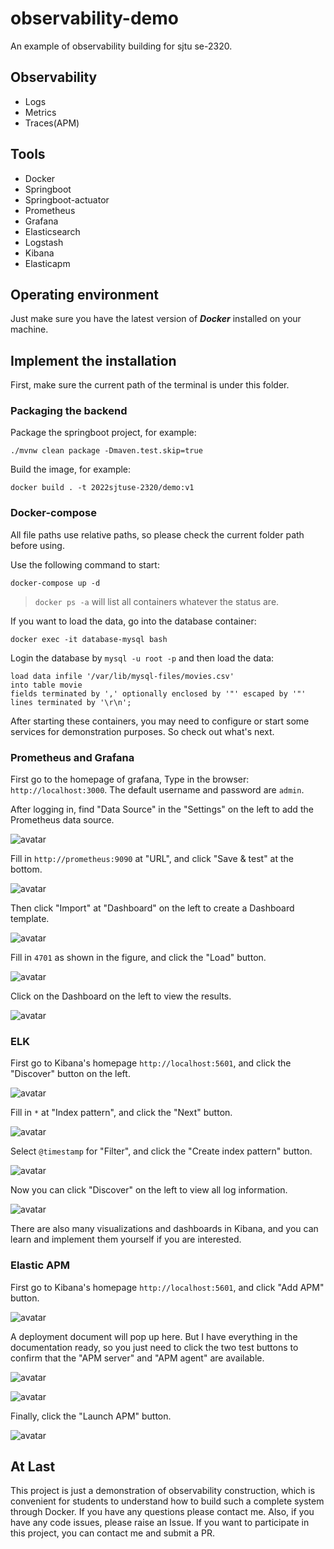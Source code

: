 # observability-demo

An example of observability building for sjtu se-2320.

## Observability

* Logs
* Metrics
* Traces(APM)

## Tools

* Docker
* Springboot
* Springboot-actuator
* Prometheus
* Grafana
* Elasticsearch
* Logstash
* Kibana
* Elasticapm

## Operating environment

Just make sure you have the latest version of ***Docker*** installed on your machine.

## Implement the installation
First, make sure the current path of the terminal is under this folder.
### Packaging the backend

Package the springboot project, for example:

```
./mvnw clean package -Dmaven.test.skip=true
```

Build the image, for example:

```
docker build . -t 2022sjtuse-2320/demo:v1
```

### Docker-compose

All file paths use relative paths, so please check the current folder path before using.

Use the following command to start:

```
docker-compose up -d
```

> `docker ps -a` will list all containers whatever the status are.

If you want to load the data, go into the database container:

```
docker exec -it database-mysql bash
```

Login the database by `mysql -u root -p` and then load the data:

```
load data infile '/var/lib/mysql-files/movies.csv'
into table movie
fields terminated by ',' optionally enclosed by '"' escaped by '"'
lines terminated by '\r\n';
```

After starting these containers, you may need to configure or start some services for demonstration purposes. So check out what's next.

### Prometheus and Grafana

First go to the homepage of grafana, Type in the browser: `http://localhost:3000`. The default username and password are `admin`.

After logging in, find "Data Source" in the "Settings" on the left to add the Prometheus data source.

![avatar](./img/00.png)

Fill in `http://prometheus:9090` at "URL", and click "Save & test" at the bottom.

![avatar](./img/01.png)

Then click "Import" at "Dashboard" on the left to create a Dashboard template.

![avatar](./img/02.png)

Fill in `4701` as shown in the figure, and click the "Load" button.

![avatar](./img/03.png)

Click on the Dashboard on the left to view the results.

![avatar](./img/04.png)

### ELK

First go to Kibana's homepage `http://localhost:5601`, and click the "Discover" button on the left.

![avatar](./img/05.png)

Fill in `*` at "Index pattern", and click the "Next" button.

![avatar](./img/06.png)

Select `@timestamp` for "Filter", and click the "Create index pattern" button.

![avatar](./img/07.png)

Now you can click "Discover" on the left to view all log information.

![avatar](./img/08.png)

There are also many visualizations and dashboards in Kibana, and you can learn and implement them yourself if you are interested.

### Elastic APM

First go to Kibana's homepage `http://localhost:5601`, and click "Add APM" button.

![avatar](./img/09.png)

A deployment document will pop up here. But I have everything in the documentation ready, so you just need to click the two test buttons to confirm that the "APM server" and "APM agent" are available.

![avatar](./img/10.png)

![avatar](./img/11.png)

Finally, click the "Launch APM" button.

![avatar](./img/12.png)

## At Last

This project is just a demonstration of observability construction, which is convenient for students to understand how to build such a complete system through Docker. If you have any questions please contact me. Also, if you have any code issues, please raise an Issue. If you want to participate in this project, you can contact me and submit a PR.
